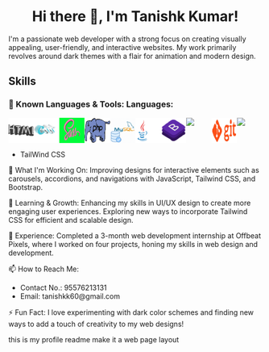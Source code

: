 <center><h1>Hi there 👋, I'm Tanishk Kumar!</h1></center>
<p>I'm a passionate web developer with a strong focus on creating visually appealing, user-friendly, and interactive websites. My work primarily revolves around dark themes with a flair for animation and modern design.</p>
<h2>Skills</h2>
<h3>🔧 Known Languages & Tools: Languages:</h3>
<div style="display:flex">
<img src="HTML.gif" width="10%" />
<img src="CSS.gif" width="10%" />
<img src="SASS.gif" width="10%" />
<img src="PHP.gif" width="10%" />
<img src="MYSQL.gif" width="10%" />
<img src="JAVA.gif" width="10%" />
<img src="BOOTSTRAP.gif" width="10%" />
<img src="TAILWIND.gif" width="10%" />
<img src="GIT.gif" width="10%" />
<img src="MSOFFICE.gif" width="10%" />
</div>
<ul>
  <li>TailWind CSS</li>
</ul>
<p>🚀 What I'm Working On: Improving designs for interactive elements such as carousels, accordions, and navigations with JavaScript, Tailwind CSS, and Bootstrap.</p>
<p>🌱 Learning & Growth: Enhancing my skills in UI/UX design to create more engaging user experiences. Exploring new ways to incorporate Tailwind CSS for efficient and scalable design.</p>
<p>💼 Experience: Completed a 3-month web development internship at Offbeat Pixels, where I worked on four projects, honing my skills in web design and development.</p>
<p>📫 How to Reach Me:</p>
<ul>
  <li>Contact No.: 95576213131 </li>
  <li>Email: tanishkk60@gmail.com</li>
</ul>
<p>⚡ Fun Fact: I love experimenting with dark color schemes and finding new ways to add a touch of creativity to my web designs!</p>
this is my profile readme make it a web page layout</p>
